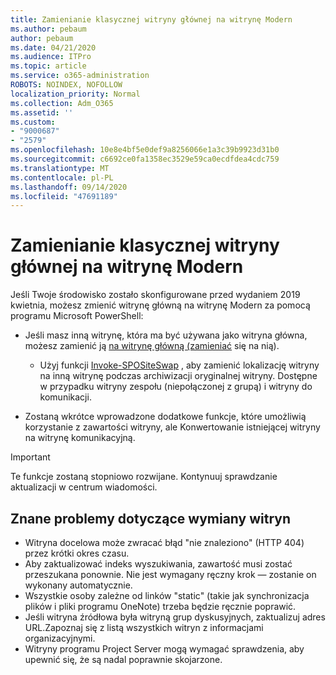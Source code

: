 ```yaml
---
title: Zamienianie klasycznej witryny głównej na witrynę Modern
ms.author: pebaum
author: pebaum
ms.date: 04/21/2020
ms.audience: ITPro
ms.topic: article
ms.service: o365-administration
ROBOTS: NOINDEX, NOFOLLOW
localization_priority: Normal
ms.collection: Adm_O365
ms.assetid: ''
ms.custom:
- "9000687"
- "2579"
ms.openlocfilehash: 10e8e4bf5e0def9a8256066e1a3c39b9923d31b0
ms.sourcegitcommit: c6692ce0fa1358ec3529e59ca0ecdfdea4cdc759
ms.translationtype: MT
ms.contentlocale: pl-PL
ms.lasthandoff: 09/14/2020
ms.locfileid: "47691189"
---
```

# <a name="swap-your-classic-root-site-with-a-modern-site"></a>Zamienianie klasycznej witryny głównej na witrynę Modern

Jeśli Twoje środowisko zostało skonfigurowane przed wydaniem 2019 kwietnia, możesz zmienić witrynę główną na witrynę Modern za pomocą programu Microsoft PowerShell:

- Jeśli masz inną witrynę, która ma być używana jako witryna główna, możesz zamienić ją [na witrynę główną (zamieniać](https://docs.microsoft.com/sharepoint/modern-root-site) się na nią). 
    - Użyj funkcji [Invoke-SPOSiteSwap](https://docs.microsoft.com/powershell/module/sharepoint-online/invoke-spositeswap?view=sharepoint-ps) , aby zamienić lokalizację witryny na inną witrynę podczas archiwizacji oryginalnej witryny. Dostępne w przypadku witryny zespołu (niepołączonej z grupą) i witryny do komunikacji. 

- Zostaną wkrótce wprowadzone dodatkowe funkcje, które umożliwią korzystanie z zawartości witryny, ale Konwertowanie istniejącej witryny na witrynę komunikacyjną. 
>[!Important]
>Te funkcje zostaną stopniowo rozwijane. Kontynuuj sprawdzanie aktualizacji w centrum wiadomości. 

## <a name="known-issues-with-swapping-sites"></a>Znane problemy dotyczące wymiany witryn

- Witryna docelowa może zwracać błąd "nie znaleziono" (HTTP 404) przez krótki okres czasu.
- Aby zaktualizować indeks wyszukiwania, zawartość musi zostać przeszukana ponownie. Nie jest wymagany ręczny krok — zostanie on wykonany automatycznie.
- Wszystkie osoby zależne od linków "static" (takie jak synchronizacja plików i pliki programu OneNote) trzeba będzie ręcznie poprawić.
- Jeśli witryna źródłowa była witryną grup dyskusyjnych, zaktualizuj adres URL.Zapoznaj się z listą wszystkich witryn z informacjami organizacyjnymi.
- Witryny programu Project Server mogą wymagać sprawdzenia, aby upewnić się, że są nadal poprawnie skojarzone.
